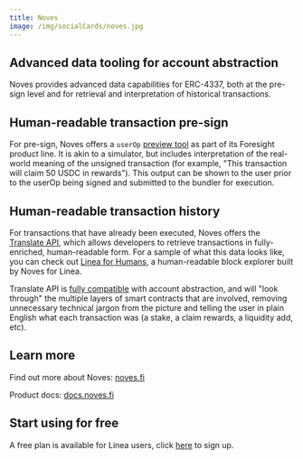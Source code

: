 ```yaml
---
title: Noves
image: /img/socialCards/noves.jpg
---
```


## Advanced data tooling for account abstraction

Noves provides advanced data capabilities for ERC-4337, both at the pre-sign
level and for retrieval and interpretation of historical transactions.

## Human-readable transaction pre-sign

For pre-sign, Noves offers a `userOp`
[preview tool](https://docs.noves.fi/reference/post_evm-chain-preview4337) as
part of its Foresight product line. It is akin to a simulator, but includes
interpretation of the real-world meaning of the unsigned transaction (for
example, "This transaction will claim 50 USDC in rewards"). This output can be
shown to the user prior to the userOp being signed and submitted to the bundler
for execution.

## Human-readable transaction history

For transactions that have already been executed, Noves offers the
[Translate API](https://docs.noves.fi/reference/introduction), which allows
developers to retrieve transactions in fully-enriched, human-readable form. For
a sample of what this data looks like, you can check out
[Linea for Humans](https://linea.forhumans.app), a human-readable block explorer
built by Noves for Linea.

Translate API is
[fully compatible](https://docs.noves.fi/reference/account-abstraction) with
account abstraction, and will "look through" the multiple layers of smart
contracts that are involved, removing unnecessary technical jargon from the
picture and telling the user in plain English what each transaction was (a
stake, a claim rewards, a liquidity add, etc).

## Learn more

Find out more about Noves: [noves.fi](https://noves.fi)

Product docs: [docs.noves.fi](https://docs.noves.fi)

## Start using for free

A free plan is available for Linea users, click [here](https://noves.fi/pricing)
to sign up.
